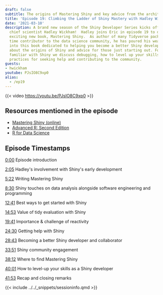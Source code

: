 ```yaml
---
draft: false
subtitle: The origins of Mastering Shiny and key advice from the architect of the Tidyverse!
title: 'Episode 19: Climbing the Ladder of Shiny Mastery with Hadley Wickham'
date: '2021-03-10'
description: A brand new season of the Shiny Developer Series kicks off with RStudio's
  chief scientist Hadley Wickham!  Hadley joins Eric in episode 19 to discuss his
  exciting new book, Mastering Shiny.  As author of many Tidyverse packages and long
  time contributor to the data science community, he has poured his wealth of experience
  into this book dedicated to helping you become a better Shiny developer.  We talk
  about the origins of Shiny and advice for those just starting out. For those already
  familiar with Shiny we discuss debugging, how to level up your skills, and best
  practices for seeking help and contributing to the community.
guests: 
- hwickham
youtube: PJsIO8C9xp0
alias: 
  - /ep19
---
```


{{< video https://youtu.be/PJsIO8C9xp0 >}}

## Resources mentioned in the episode

* [Mastering Shiny (online)](https://mastering-shiny.org)
* [Advanced R: Second Edition](https://adv-r.hadley.nz)
* [R for Data Science](https://r4ds.had.co.nz)

## Episode Timestamps

[0:00](https://www.youtube.com/watch?v=PJsIO8C9xp0&t=0m0s) Episode introduction

[2:05](https://www.youtube.com/watch?v=PJsIO8C9xp0&t=2m05s) Hadley's involvement with Shiny's early development

[5:22](https://www.youtube.com/watch?v=PJsIO8C9xp0&t=5m22s) Writing Mastering Shiny

[8:30](https://www.youtube.com/watch?v=PJsIO8C9xp0&t=8m30s) Shiny touches on data analysis alongside software engineering and programming

[12:41](https://www.youtube.com/watch?v=PJsIO8C9xp0&t=12m41s) Best ways to get started with Shiny

[14:53](https://www.youtube.com/watch?v=PJsIO8C9xp0&t=14m53s) Value of tidy evaluation with Shiny

[19:41](https://www.youtube.com/watch?v=PJsIO8C9xp0&t=19m41s) Importance & challenge of reactivity

[24:30](https://www.youtube.com/watch?v=PJsIO8C9xp0&t=24m30s) Getting help with Shiny

[28:43](https://www.youtube.com/watch?v=PJsIO8C9xp0&t=28m43s) Becoming a better Shiny developer and collaborator

[33:51](https://www.youtube.com/watch?v=PJsIO8C9xp0&t=33m51s) Shiny community engagement

[38:12](https://www.youtube.com/watch?v=PJsIO8C9xp0&t=38m12s) Where to find Mastering Shiny

[40:01](https://www.youtube.com/watch?v=PJsIO8C9xp0&t=40m01s) How to level-up your skills as a Shiny developer

[41:53](https://www.youtube.com/watch?v=PJsIO8C9xp0&t=41m53s) Recap and closing remarks

{{< include ../../_snippets/sessioninfo.qmd >}}

